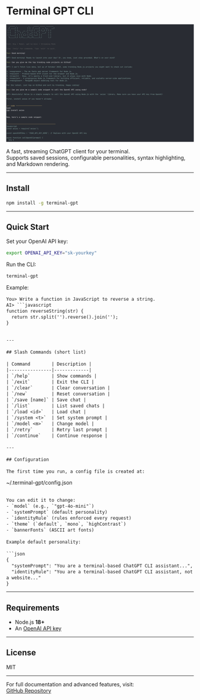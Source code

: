 # Terminal GPT CLI

![alt text](./assets/terminal-image.png)

A fast, streaming ChatGPT client for your terminal.  
Supports saved sessions, configurable personalities, syntax highlighting, and Markdown rendering.

---

## Install

```bash
npm install -g terminal-gpt
```

---

## Quick Start

Set your OpenAI API key:

```bash
export OPENAI_API_KEY="sk-yourkey"
```

Run the CLI:

```bash
terminal-gpt
```

Example:
```
You> Write a function in JavaScript to reverse a string.
AI> ```javascript
function reverseString(str) {
  return str.split('').reverse().join('');
}
```
```

---

## Slash Commands (short list)

| Command        | Description |
|----------------|-------------|
| `/help`        | Show commands |
| `/exit`        | Exit the CLI |
| `/clear`       | Clear conversation |
| `/new`         | Reset conversation |
| `/save [name]` | Save chat |
| `/list`        | List saved chats |
| `/load <id>`   | Load chat |
| `/system <t>`  | Set system prompt |
| `/model <m>`   | Change model |
| `/retry`       | Retry last prompt |
| `/continue`    | Continue response |

---

## Configuration

The first time you run, a config file is created at:

```
~/.terminal-gpt/config.json
```

You can edit it to change:
- `model` (e.g., `"gpt-4o-mini"`)
- `systemPrompt` (default personality)
- `identityRule` (rules enforced every request)
- `theme` (`default`, `mono`, `highContrast`)
- `bannerFonts` (ASCII art fonts)

Example default personality:

```json
{
  "systemPrompt": "You are a terminal-based ChatGPT CLI assistant...",
  "identityRule": "You are a terminal-based ChatGPT CLI assistant, not a website..."
}
```

---

## Requirements

- Node.js **18+**
- An [OpenAI API key](https://platform.openai.com/account/api-keys)

---

## License

MIT

---

For full documentation and advanced features, visit:  
[GitHub Repository](https://github.com/yourusername/terminal-gpt-cli)

